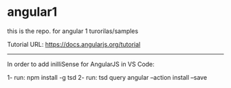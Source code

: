 # angular1
this is the repo. for angular 1 turorilas/samples

Tutorial URL:
https://docs.angularjs.org/tutorial

-------------

In order to add inilliSense for AngularJS in VS Code:

1- run: npm install -g tsd
2- run: tsd query angular –action install –save